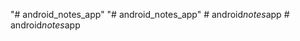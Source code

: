 "# android_notes_app" 
"# android_notes_app" 
#   a n d r o i d _ n o t e s _ a p p  
 #   a n d r o i d _ n o t e s _ a p p  
 